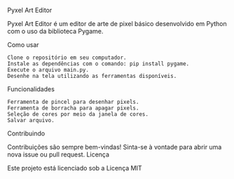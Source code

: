 Pyxel Art Editor

Pyxel Art Editor é um editor de arte de pixel básico desenvolvido em Python com o uso da biblioteca Pygame.

Como usar

    Clone o repositório em seu computador.
    Instale as dependências com o comando: pip install pygame.
    Execute o arquivo main.py.
    Desenhe na tela utilizando as ferramentas disponíveis.

Funcionalidades

    Ferramenta de pincel para desenhar pixels.
    Ferramenta de borracha para apagar pixels.
    Seleção de cores por meio da janela de cores.
    Salvar arquivo.

Contribuindo

Contribuições são sempre bem-vindas! Sinta-se à vontade para abrir uma nova issue ou pull request.
Licença

Este projeto está licenciado sob a Licença MIT
